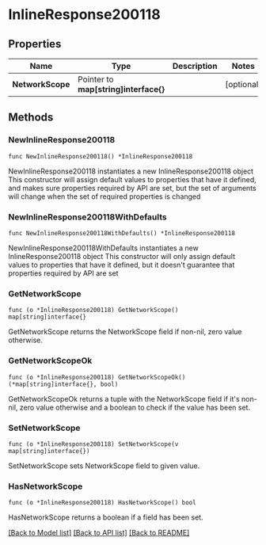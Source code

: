 # InlineResponse200118

## Properties

Name | Type | Description | Notes
------------ | ------------- | ------------- | -------------
**NetworkScope** | Pointer to **map[string]interface{}** |  | [optional] 

## Methods

### NewInlineResponse200118

`func NewInlineResponse200118() *InlineResponse200118`

NewInlineResponse200118 instantiates a new InlineResponse200118 object
This constructor will assign default values to properties that have it defined,
and makes sure properties required by API are set, but the set of arguments
will change when the set of required properties is changed

### NewInlineResponse200118WithDefaults

`func NewInlineResponse200118WithDefaults() *InlineResponse200118`

NewInlineResponse200118WithDefaults instantiates a new InlineResponse200118 object
This constructor will only assign default values to properties that have it defined,
but it doesn't guarantee that properties required by API are set

### GetNetworkScope

`func (o *InlineResponse200118) GetNetworkScope() map[string]interface{}`

GetNetworkScope returns the NetworkScope field if non-nil, zero value otherwise.

### GetNetworkScopeOk

`func (o *InlineResponse200118) GetNetworkScopeOk() (*map[string]interface{}, bool)`

GetNetworkScopeOk returns a tuple with the NetworkScope field if it's non-nil, zero value otherwise
and a boolean to check if the value has been set.

### SetNetworkScope

`func (o *InlineResponse200118) SetNetworkScope(v map[string]interface{})`

SetNetworkScope sets NetworkScope field to given value.

### HasNetworkScope

`func (o *InlineResponse200118) HasNetworkScope() bool`

HasNetworkScope returns a boolean if a field has been set.


[[Back to Model list]](../README.md#documentation-for-models) [[Back to API list]](../README.md#documentation-for-api-endpoints) [[Back to README]](../README.md)


